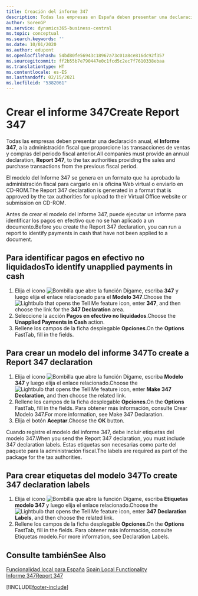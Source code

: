 ```yaml
---
title: Creación del informe 347
description: Todas las empresas en España deben presentar una declaración anual, el modelo 347, a la administración fiscal y proporcionar las transacciones de ventas y compras del periodo fiscal anterior.
author: SorenGP
ms.service: dynamics365-business-central
ms.topic: conceptual
ms.search.keywords: ''
ms.date: 10/01/2020
ms.author: edupont
ms.openlocfilehash: 54bd80fe56943c18967a73c01a8ce816dc92f357
ms.sourcegitcommit: ff2b55b7e790447e0c1fcd5c2ec7f7610338ebaa
ms.translationtype: HT
ms.contentlocale: es-ES
ms.lasthandoff: 02/15/2021
ms.locfileid: "5382061"
---
```

# <a name="create-report-347"></a><span data-ttu-id="1b785-103">Crear el informe 347</span><span class="sxs-lookup"><span data-stu-id="1b785-103">Create Report 347</span></span>
<span data-ttu-id="1b785-104">Todas las empresas deben presentar una declaración anual, el **Informe 347**, a la administración fiscal que proporcione las transacciones de ventas y compras del periodo fiscal anterior.</span><span class="sxs-lookup"><span data-stu-id="1b785-104">All companies must provide an annual declaration, **Report 347**, to the tax authorities providing the sales and purchase transactions from the previous fiscal period.</span></span>  

<span data-ttu-id="1b785-105">El modelo del Informe 347 se genera en un formato que ha aprobado la administración fiscal para cargarlo en la oficina Web virtual o enviarlo en CD-ROM.</span><span class="sxs-lookup"><span data-stu-id="1b785-105">The Report 347 declaration is generated in a format that is approved by the tax authorities for upload to their Virtual Office website or submission on CD-ROM.</span></span>  

<span data-ttu-id="1b785-106">Antes de crear el modelo del informe 347, puede ejecutar un informe para identificar los pagos en efectivo que no se han aplicado a un documento.</span><span class="sxs-lookup"><span data-stu-id="1b785-106">Before you create the Report 347 declaration, you can run a report to identify payments in cash that have not been applied to a document.</span></span>  

## <a name="to-identify-unapplied-payments-in-cash"></a><span data-ttu-id="1b785-107">Para identificar pagos en efectivo no liquidados</span><span class="sxs-lookup"><span data-stu-id="1b785-107">To identify unapplied payments in cash</span></span>  

1.  <span data-ttu-id="1b785-108">Elija el icono ![Bombilla que abre la función Dígame](../../media/ui-search/search_small.png "Dígame qué desea hacer"), escriba **347** y luego elija el enlace relacionado para el **Modelo 347**.</span><span class="sxs-lookup"><span data-stu-id="1b785-108">Choose the ![Lightbulb that opens the Tell Me feature](../../media/ui-search/search_small.png "Tell me what you want to do") icon, enter **347**, and then choose the link for the **347 Declaration** area.</span></span>  
2.  <span data-ttu-id="1b785-109">Seleccione la acción **Pagos en efectivo no liquidados**.</span><span class="sxs-lookup"><span data-stu-id="1b785-109">Choose the **Unapplied Payments in Cash** action.</span></span>  
3.  <span data-ttu-id="1b785-110">Rellene los campos de la ficha desplegable **Opciones**.</span><span class="sxs-lookup"><span data-stu-id="1b785-110">On the **Options** FastTab, fill in the fields.</span></span>  

## <a name="to-create-a-report-347-declaration"></a><span data-ttu-id="1b785-111">Para crear un modelo del informe 347</span><span class="sxs-lookup"><span data-stu-id="1b785-111">To create a Report 347 declaration</span></span>  

1.  <span data-ttu-id="1b785-112">Elija el icono ![Bombilla que abre la función Dígame](../../media/ui-search/search_small.png "Dígame qué desea hacer"), escriba **Modelo 347** y luego elija el enlace relacionado.</span><span class="sxs-lookup"><span data-stu-id="1b785-112">Choose the ![Lightbulb that opens the Tell Me feature](../../media/ui-search/search_small.png "Tell me what you want to do") icon, enter **Make 347 Declaration**, and then choose the related link.</span></span>  
2.  <span data-ttu-id="1b785-113">Rellene los campos de la ficha desplegable **Opciones**.</span><span class="sxs-lookup"><span data-stu-id="1b785-113">On the **Options** FastTab, fill in the fields.</span></span> <span data-ttu-id="1b785-114">Para obtener más información, consulte Crear Modelo 347.</span><span class="sxs-lookup"><span data-stu-id="1b785-114">For more information, see Make 347 Declaration.</span></span>  
3.  <span data-ttu-id="1b785-115">Elija el botón **Aceptar**.</span><span class="sxs-lookup"><span data-stu-id="1b785-115">Choose the **OK** button.</span></span>  

<span data-ttu-id="1b785-116">Cuando registre el modelo del informe 347, debe incluir etiquetas del modelo 347.</span><span class="sxs-lookup"><span data-stu-id="1b785-116">When you send the Report 347 declaration, you must include 347 declaration labels.</span></span> <span data-ttu-id="1b785-117">Estas etiquetas son necesarias como parte del paquete para la administración fiscal.</span><span class="sxs-lookup"><span data-stu-id="1b785-117">The labels are required as part of the package for the tax authorities.</span></span>  

## <a name="to-create-347-declaration-labels"></a><span data-ttu-id="1b785-118">Para crear etiquetas del modelo 347</span><span class="sxs-lookup"><span data-stu-id="1b785-118">To create 347 declaration labels</span></span>  

1.  <span data-ttu-id="1b785-119">Elija el icono ![Bombilla que abre la función Dígame](../../media/ui-search/search_small.png "Dígame qué desea hacer"), escriba **Etiquetas modelo 347** y luego elija el enlace relacionado.</span><span class="sxs-lookup"><span data-stu-id="1b785-119">Choose the ![Lightbulb that opens the Tell Me feature](../../media/ui-search/search_small.png "Tell me what you want to do") icon, enter **347 Declaration Labels**, and then choose the related link.</span></span>  
2.  <span data-ttu-id="1b785-120">Rellene los campos de la ficha desplegable **Opciones**.</span><span class="sxs-lookup"><span data-stu-id="1b785-120">On the **Options** FastTab, fill in the fields.</span></span> <span data-ttu-id="1b785-121">Para obtener más información, consulte Etiquetas modelo.</span><span class="sxs-lookup"><span data-stu-id="1b785-121">For more information, see Declaration Labels.</span></span>  

## <a name="see-also"></a><span data-ttu-id="1b785-122">Consulte también</span><span class="sxs-lookup"><span data-stu-id="1b785-122">See Also</span></span>  
 <span data-ttu-id="1b785-123">[Funcionalidad local para España](spain-local-functionality.md) </span><span class="sxs-lookup"><span data-stu-id="1b785-123">[Spain Local Functionality](spain-local-functionality.md) </span></span>  
 [<span data-ttu-id="1b785-124">Informe 347</span><span class="sxs-lookup"><span data-stu-id="1b785-124">Report 347</span></span>](report-347.md)


[!INCLUDE[footer-include](../../includes/footer-banner.md)]